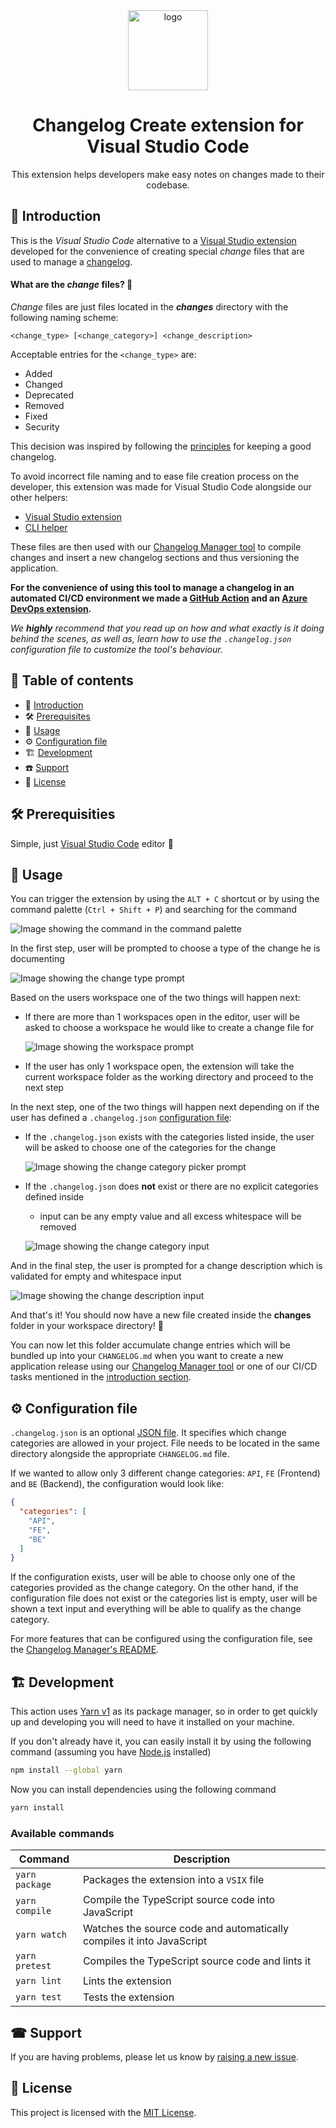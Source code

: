 <div align="center">
  <a style="display: inline-block;" href="https://enterwell.net" target="_blank">
    <picture>
      <source media="(prefers-color-scheme: dark)" srcset="https://enterwell.net/wp-content/uploads/2023/05/ew-logomark-color-negative-128.x48680.png">
      <img width="128" height="128" alt="logo" src="https://enterwell.net/wp-content/uploads/2023/05/ew-logomark-color-positive-128.x48680.png">
    </picture>
  </a>
  
  <h1>Changelog Create extension for Visual Studio Code</h1>

  <p>This extension helps developers make easy notes on changes made to their codebase.</p>
</div>

## 🌱 Introduction
This is the *Visual Studio Code* alternative to a [Visual Studio extension](https://github.com/Enterwell/ChangelogManager/tree/main/Enterwell.CI.Changelog.VSIX) developed for the convenience of creating special *change* files that are used to manage a [changelog](https://keepachangelog.com/en/1.1.0/).

#### What are the *change* files? 🤔

*Change* files are just files located in the ***changes*** directory with the following naming scheme:

```
<change_type> [<change_category>] <change_description>
```

Acceptable entries for the `<change_type>` are:

+ Added
+ Changed
+ Deprecated
+ Removed
+ Fixed
+ Security

This decision was inspired by following the [principles](https://keepachangelog.com/en/1.0.0/#how) for keeping a good changelog.

To avoid incorrect file naming and to ease file creation process on the developer, this extension was made for Visual Studio Code alongside our other helpers:
 + [Visual Studio extension](https://github.com/Enterwell/ChangelogManager/tree/main/Enterwell.CI.Changelog.VSIX)
 + [CLI helper](https://github.com/Enterwell/ChangelogManager/tree/main/Enterwell.CI.Changelog.CLI)

These files are then used with our [Changelog Manager tool](https://github.com/Enterwell/ChangelogManager/tree/main/Enterwell.CI.Changelog) to compile changes and insert a new changelog sections and thus versioning the application.

**For the convenience of using this tool to manage a changelog in an automated CI/CD environment we made a [GitHub Action](https://github.com/Enterwell/ChangelogManager-GitHub-Action) and an [Azure DevOps extension](https://github.com/Enterwell/ChangelogManager/tree/main/Enterwell.CI.Changelog.DevOpsExtension).**

*We **highly** recommend that you read up on how and what exactly is it doing behind the scenes, as well as, learn how to use the `.changelog.json` configuration file to customize the tool's behaviour.*

## 📖 Table of contents
+ 🌱 [Introduction](#-introduction)
+ 🛠️ [Prerequisites](#-prerequisites)
+ 📝 [Usage](#-usage)
+ ⚙️ [Configuration file](#-configuration-file)
+ 🏗 [Development](#-development)
+ ☎️ [Support](#-support)
+ 🪪 [License](#-license)

## 🛠 Prerequisities

Simple, just [Visual Studio Code](https://code.visualstudio.com/) editor 🎉

## 📝 Usage

You can trigger the extension by using the `ALT + C` shortcut or by using the command palette (`Ctrl + Shift + P`) and searching for the command

![Image showing the command in the command palette](https://github.com/Enterwell/ChangelogManager/blob/main/Enterwell.CI.Changelog.VSCodeExtension/assets/commandPalette.png)

In the first step, user will be prompted to choose a type of the change he is documenting

![Image showing the change type prompt](https://github.com/Enterwell/ChangelogManager/blob/main/Enterwell.CI.Changelog.VSCodeExtension/assets/changeType.png)

Based on the users workspace one of the two things will happen next:

+ If there are more than 1 workspaces open in the editor, user will be asked to choose a workspace he would like to create a change file for

  ![Image showing the workspace prompt](https://github.com/Enterwell/ChangelogManager/blob/main/Enterwell.CI.Changelog.VSCodeExtension/assets/workspacePicker.png)

+ If the user has only 1 workspace open, the extension will take the current workspace folder as the working directory and proceed to the next step

In the next step, one of the two things will happen next depending on if the user has defined a `.changelog.json` [configuration file](#-configuration-file):

+ If the `.changelog.json` exists with the categories listed inside, the user will be asked to choose one of the categories for the change

  ![Image showing the change category picker prompt](https://github.com/Enterwell/ChangelogManager/blob/main/Enterwell.CI.Changelog.VSCodeExtension/assets/changeCategory.png)

+ If the `.changelog.json` does **not** exist or there are no explicit categories defined inside

    + input can be any empty value and all excess whitespace will be removed

  ![Image showing the change category input](https://github.com/Enterwell/ChangelogManager/blob/main/Enterwell.CI.Changelog.VSCodeExtension/assets/changeCategoryInput.png)

And in the final step, the user is prompted for a change description which is validated for empty and whitespace input

  ![Image showing the change description input](https://github.com/Enterwell/ChangelogManager/blob/main/Enterwell.CI.Changelog.VSCodeExtension/assets/changeDescription.png)

And that's it! You should now have a new file created inside the **changes** folder in your workspace directory! 🎉

You can now let this folder accumulate change entries which will be bundled up into your `CHANGELOG.md` when you want to create a new application release using our [Changelog Manager tool](https://github.com/Enterwell/ChangelogManager/tree/main/Enterwell.CI.Changelog) or one of our CI/CD tasks mentioned in the [introduction section](#-introduction).

## ⚙ Configuration file

`.changelog.json` is an optional [JSON file](https://www.json.org/json-en.html). It specifies which change categories are allowed in your project. File needs to be located in the same directory alongside the appropriate `CHANGELOG.md` file.

If we wanted to allow only 3 different change categories: `API`, `FE` (Frontend) and `BE` (Backend), the configuration would look like:

```json
{
  "categories": [
    "API",
    "FE",
    "BE"
  ]
}
```

If the configuration exists, user will be able to choose only one of the categories provided as the change category. On the other hand, if the configuration file does not exist or the categories list is empty, user will be shown a text input and everything  will be able to qualify as the change category.

For more features that can be configured using the configuration file, see the [Changelog Manager's README](https://github.com/Enterwell/ChangelogManager/blob/main/Enterwell.CI.Changelog/README.md/#configuration-file).

## 🏗 Development

This action uses [Yarn v1](https://classic.yarnpkg.com/en/docs) as its package manager, so in order to get quickly up and developing you will need to have it installed on your machine.

If you don't already have it, you can easily install it by using the following command (assuming you have [Node.js](https://nodejs.org/en) installed)

```bash
npm install --global yarn
```

Now you can install dependencies using the following command

```bash
yarn install
```

### Available commands

| Command | Description |
| ----------- | ----------- |
| `yarn package` | Packages the extension into a `VSIX` file |
| `yarn compile` | Compile the TypeScript source code into JavaScript |
| `yarn watch`  | Watches the source code and automatically compiles it into JavaScript |
| `yarn pretest` | Compiles the TypeScript source code and lints it |
| `yarn lint` | Lints the extension |
| `yarn test` | Tests the extension |

## ☎ Support
If you are having problems, please let us know by [raising a new issue](https://github.com/Enterwell/ChangelogManager/issues/new?title=[VSCodeExtension]).

## 🪪 License
This project is licensed with the [MIT License](LICENSE).